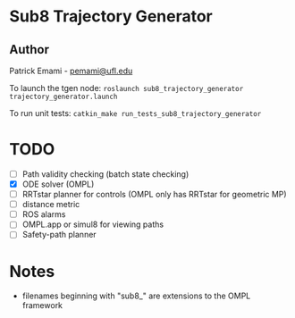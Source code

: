 # Sub8 Trajectory Generator

## Author
Patrick Emami - pemami@ufl.edu

To launch the tgen node: 
	`roslaunch sub8_trajectory_generator trajectory_generator.launch`

To run unit tests: 
	`catkin_make run_tests_sub8_trajectory_generator`

# TODO

* [ ] Path validity checking (batch state checking)
* [x] ODE solver (OMPL)
* [ ] RRTstar planner for controls (OMPL only has RRTstar for geometric MP)
* [ ] distance metric
* [ ] ROS alarms
* [ ] OMPL.app or simul8 for viewing paths
* [ ] Safety-path planner

# Notes

* filenames beginning with "sub8_" are extensions to the OMPL framework

